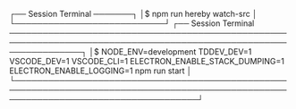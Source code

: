 ┌── Session Terminal ───────┐
│$ npm run hereby watch-src │
└───────────────────────────┘
┌── Session Terminal ─────────────────────────────────────────────────────────────────────────────────────────────────────────────────┐
│$ NODE_ENV=development TDDEV_DEV=1 VSCODE_DEV=1 VSCODE_CLI=1 ELECTRON_ENABLE_STACK_DUMPING=1 ELECTRON_ENABLE_LOGGING=1 npm run start │
└─────────────────────────────────────────────────────────────────────────────────────────────────────────────────────────────────────┘
